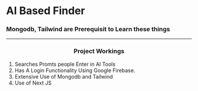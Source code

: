 # AI Based Finder

### Mongodb, Tailwind are Prerequisit to Learn these things

---

### <div align = "center">Project Workings</div>

1. Searches Promts people Enter in AI Tools
2. Has A Login Functionality Using Google Firebase.
3. Extensive Use of Mongodb and Tailwind
4. Use of Next JS
